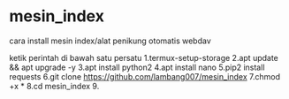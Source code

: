 # mesin_index



cara install mesin index/alat penikung otomatis webdav

ketik perintah di bawah satu persatu
1.termux-setup-storage
2.apt update && apt upgrade -y
3.apt install python2 
4.apt install nano
5.pip2 install requests
6.git clone 
https://github.com/lambang007/mesin_index
7.chmod +x *
8.cd mesin_index
9.
